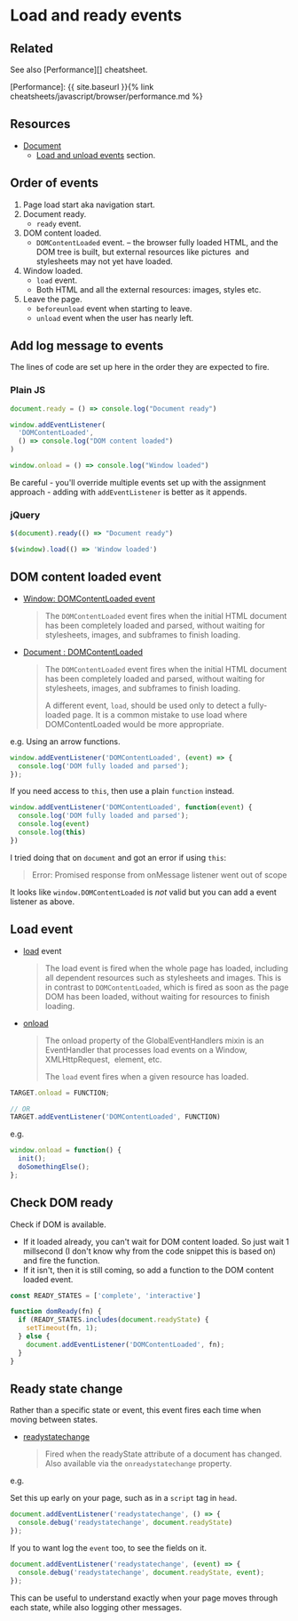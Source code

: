 # Load and ready events


## Related

See also [Performance][] cheatsheet.

[Performance]: {{ site.baseurl }}{% link cheatsheets/javascript/browser/performance.md %}


## Resources

- [Document](https://developer.mozilla.org/en-US/docs/Web/API/Document)
     - [Load and unload events](https://developer.mozilla.org/en-US/docs/Web/API/Document#load_unload_events) section.


## Order of events

1. Page load start aka navigation start.
1. Document ready.
    - `ready` event.
1. DOM content loaded. 
    - `DOMContentLoaded` event.
    – the browser fully loaded HTML, and the DOM tree is built, but external resources like pictures <img> and stylesheets may not yet have loaded.
1. Window loaded. 
    - `load` event.
    - Both HTML and all the external resources: images, styles etc.
1. Leave the page. 
    - `beforeunload` event when starting to leave.
    - `unload` event when the user has nearly left.



## Add log message to events

The lines of code are set up here in the order they are expected to fire.

### Plain JS

```javascript
document.ready = () => console.log("Document ready")

window.addEventListener(
  'DOMContentLoaded', 
  () => console.log("DOM content loaded")
)

window.onload = () => console.log("Window loaded")
```

Be careful - you'll override multiple events set up with the assignment approach - adding with `addEventListener` is better as it appends.

### jQuery

```javascript
$(document).ready(() => "Document ready")

$(window).load(() => 'Window loaded')
```


## DOM content loaded event

- [Window: DOMContentLoaded event](https://developer.mozilla.org/en-US/docs/Web/API/Window/DOMContentLoaded_event)
    > The `DOMContentLoaded` event fires when the initial HTML document has been completely loaded and parsed, without waiting for stylesheets, images, and subframes to finish loading.
- [Document : DOMContentLoaded](https://developer.mozilla.org/en-US/docs/Web/API/Window/DOMContentLoaded_event)
    > The `DOMContentLoaded` event fires when the initial HTML document has been completely loaded and parsed, without waiting for stylesheets, images, and subframes to finish loading.
    > 
    > A different event, `load`, should be used only to detect a fully-loaded page. It is a common mistake to use load where DOMContentLoaded would be more appropriate.

e.g. Using an arrow functions.

```javascript
window.addEventListener('DOMContentLoaded', (event) => {
  console.log('DOM fully loaded and parsed');
});
```

If you need access to `this`, then use a plain `function` instead.

```javascript
window.addEventListener('DOMContentLoaded', function(event) {
  console.log('DOM fully loaded and parsed');
  console.log(event)
  console.log(this)
})
```

I tried doing that on `document` and got an error if using `this`:

> Error: Promised response from onMessage listener went out of scope

It looks like `window.DOMContentLoaded` is _not_ valid but you can add a event listener as above.


## Load event

- [load](https://developer.mozilla.org/en-US/docs/Web/API/Window/load_event) event
    > The load event is fired when the whole page has loaded, including all dependent resources such as stylesheets and images. This is in contrast to `DOMContentLoaded`, which is fired as soon as the page DOM has been loaded, without waiting for resources to finish loading.
- [onload](https://developer.mozilla.org/en-US/docs/Web/API/GlobalEventHandlers/onload) 
    > The onload property of the GlobalEventHandlers mixin is an EventHandler that processes load events on a Window, XMLHttpRequest, <img> element, etc.
    > 
    > The `load` event fires when a given resource has loaded.

```javascript
TARGET.onload = FUNCTION;

// OR
TARGET.addEventListener('DOMContentLoaded', FUNCTION)
```

e.g.

```javascript
window.onload = function() {
  init();
  doSomethingElse();
};
```


## Check DOM ready

Check if DOM is available. 

- If it loaded already, you can't wait for DOM content loaded. So just wait 1 millsecond (I don't know why from the code snippet this is based on) and fire the function.
- If it isn't, then it is still coming, so add a function to the DOM content loaded event.

```javascript
const READY_STATES = ['complete', 'interactive']

function domReady(fn) {
  if (READY_STATES.includes(document.readyState) {
    setTimeout(fn, 1);
  } else {
    document.addEventListener('DOMContentLoaded', fn);
  }
}
```


## Ready state change

Rather than a specific state or event, this event fires each time when moving between states.

- [readystatechange](https://developer.mozilla.org/en-US/docs/Web/API/Document/readystatechange_event)
    > Fired when the readyState attribute of a document has changed. Also available via the `onreadystatechange` property. 

e.g. 

Set this up early on your page, such as in a `script` tag in `head`.

```javascript
document.addEventListener('readystatechange', () => {
  console.debug('readystatechange', document.readyState)
});
```

If you to want log the `event` too, to see the fields on it.

```javascript
document.addEventListener('readystatechange', (event) => {
  console.debug('readystatechange', document.readyState, event);
});
```

This can be useful to understand exactly when your page moves through each state, while also logging other messages.
